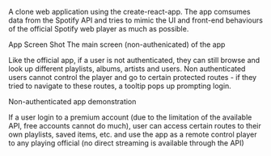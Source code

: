 A clone web application using the create-react-app. The app comsumes data from the Spotify API and tries to mimic the UI and front-end behaviours of the official Spotify web player as much as possible.

App Screen Shot The main screen (non-authenicated) of the app

Like the official app, if a user is not authenticated, they can still browse and look up different playlists, albums, artists and users. Non authenticated users cannot control the player and go to certain protected routes - if they tried to navigate to these routes, a tooltip pops up prompting login.

Non-authenticated app demonstration

If a user login to a premium account (due to the limitation of the available API, free accounts cannot do much), user can access certain routes to their own playlists, saved items, etc. and use the app as a remote control player to any playing official (no direct streaming is available through the API)
